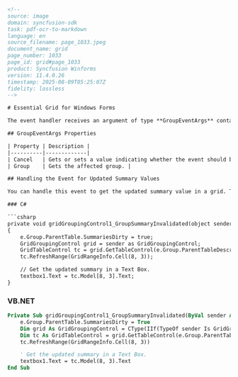```html
<!--
source: image
domain: syncfusion-sdk
task: pdf-ocr-to-markdown
language: en
source_filename: page_1033.jpeg
document_name: grid
page_number: 1033
page_id: grid#page_1033
product: Syncfusion Winforms
version: 11.4.0.26
timestamp: 2025-08-09T05:25:07Z
fidelity: lossless
-->

# Essential Grid for Windows Forms

The event handler receives an argument of type **GroupEventArgs** containing data related to this event.

## GroupEventArgs Properties

| Property | Description |
|----------|-------------|
| Cancel   | Gets or sets a value indicating whether the event should be canceled. |
| Group    | Gets the affected group. |

## Handling the Event for Updated Summary Values

You can handle this event to get the updated summary value in a grid. The following code example illustrates this.

### C#

```csharp
private void gridGroupingControl1_GroupSummaryInvalidated(object sender, GroupEventArgs e)
{
    e.Group.ParentTable.SummariesDirty = true;
    GridGroupingControl grid = sender as GridGroupingControl;
    GridTableControl tc = grid.GetTableControl(e.Group.ParentTableDescriptor.Name);
    tc.RefreshRange(GridRangeInfo.Cell(8, 3));

    // Get the updated summary in a Text Box.
    textbox1.Text = tc.Model[8, 3].Text;
}
```

### VB.NET

```vb
Private Sub gridGroupingControl1_GroupSummaryInvalidated(ByVal sender As Object, ByVal e As GroupEventArgs)
    e.Group.ParentTable.SummariesDirty = True
    Dim grid As GridGroupingControl = CType(IIf(TypeOf sender Is GridGroupingControl, sender, Nothing), GridGroupingControl)
    Dim tc As GridTableControl = grid.GetTableControl(e.Group.ParentTableDescriptor.Name)
    tc.RefreshRange(GridRangeInfo.Cell(8, 3))

    ' Get the updated summary in a Text Box.
    textbox1.Text = tc.Model(8, 3).Text
End Sub
```
```